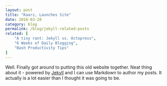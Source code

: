```yaml
---
layout: post
title: "Kaarz, Launches Site"
date: 2016-03-28
category: blog
permalink: /blog/jekyll-related-posts
related: [
    "A tiny rant: Jekyll vs. Octopress", 
    "6 Weeks of Daily Blogging", 
    "Bash Productivity Tips"
]
---
```


Well. Finally got around to putting this old website together. Neat thing about it - powered by [Jekyll](http://jekyllrb.com) and I can use Markdown to author my posts. It actually is a lot easier than I thought it was going to be.
